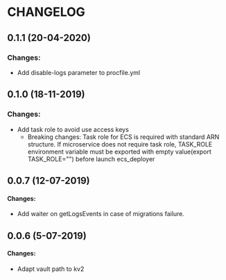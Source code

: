 # CHANGELOG

## 0.1.1 (20-04-2020)

### Changes:
 - Add disable-logs parameter to procfile.yml

## 0.1.0 (18-11-2019)

### Changes:
 - Add task role to avoid use access keys 
   - Breaking changes: Task role for ECS is required with standard ARN structure. If microservice does not require task role, TASK_ROLE environment variable must be exported with empty value(export TASK_ROLE="") before launch ecs_deployer

## 0.0.7 (12-07-2019) 

#### Changes:
 - Add waiter on getLogsEvents in case of migrations failure.
 
## 0.0.6 (5-07-2019) 

#### Changes:
- Adapt vault path to kv2
 
